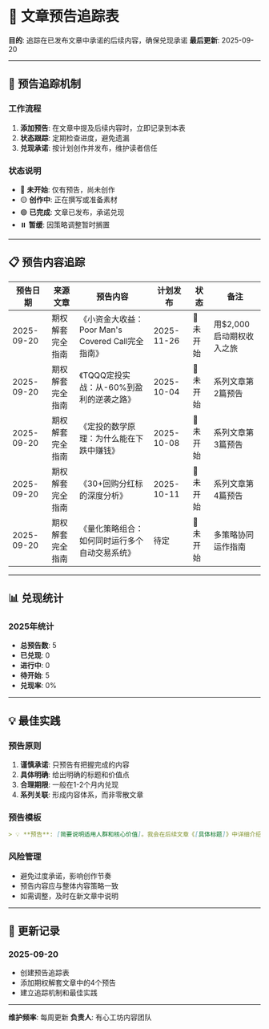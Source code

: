 # 📌 文章预告追踪表
**目的**: 追踪在已发布文章中承诺的后续内容，确保兑现承诺
**最后更新**: 2025-09-20

---

## 🎯 预告追踪机制

### 工作流程
1. **添加预告**: 在文章中提及后续内容时，立即记录到本表
2. **状态跟踪**: 定期检查进度，避免遗漏
3. **兑现承诺**: 按计划创作并发布，维护读者信任

### 状态说明
- 🔴 **未开始**: 仅有预告，尚未创作
- 🟡 **创作中**: 正在撰写或准备素材
- 🟢 **已完成**: 文章已发布，承诺兑现
- ⏸️ **暂缓**: 因策略调整暂时搁置

---

## 📋 预告内容追踪

| 预告日期 | 来源文章 | 预告内容 | 计划发布 | 状态 | 备注 |
|---------|---------|---------|---------|------|------|
| 2025-09-20 | 期权解套完全指南 | 《小资金大收益：Poor Man's Covered Call完全指南》 | 2025-11-26 | 🔴 未开始 | 用$2,000启动期权收入之旅 |
| 2025-09-20 | 期权解套完全指南 | 《TQQQ定投实战：从-60%到盈利的逆袭之路》 | 2025-10-04 | 🔴 未开始 | 系列文章第2篇预告 |
| 2025-09-20 | 期权解套完全指南 | 《定投的数学原理：为什么能在下跌中赚钱》 | 2025-10-08 | 🔴 未开始 | 系列文章第3篇预告 |
| 2025-09-20 | 期权解套完全指南 | 《30+回购分红标的深度分析》 | 2025-10-11 | 🔴 未开始 | 系列文章第4篇预告 |
| 2025-09-20 | 期权解套完全指南 | 《量化策略组合：如何同时运行多个自动交易系统》 | 待定 | 🔴 未开始 | 多策略协同运作指南 |

---

## 📊 兑现统计

### 2025年统计
- **总预告数**: 5
- **已兑现**: 0
- **进行中**: 0
- **待开始**: 5
- **兑现率**: 0%

---

## 💡 最佳实践

### 预告原则
1. **谨慎承诺**: 只预告有把握完成的内容
2. **具体明确**: 给出明确的标题和价值点
3. **合理期限**: 一般在1-2个月内兑现
4. **系列关联**: 形成内容体系，而非零散文章

### 预告模板
```markdown
> 💡 **预告**: [简要说明适用人群和核心价值]。我会在后续文章《[具体标题]》中详细介绍[核心内容]。
```

### 风险管理
- 避免过度承诺，影响创作节奏
- 预告内容应与整体内容策略一致
- 如需调整，及时在新文章中说明

---

## 🔄 更新记录

### 2025-09-20
- 创建预告追踪表
- 添加期权解套文章中的4个预告
- 建立追踪机制和最佳实践

---

**维护频率**: 每周更新
**负责人**: 有心工坊内容团队